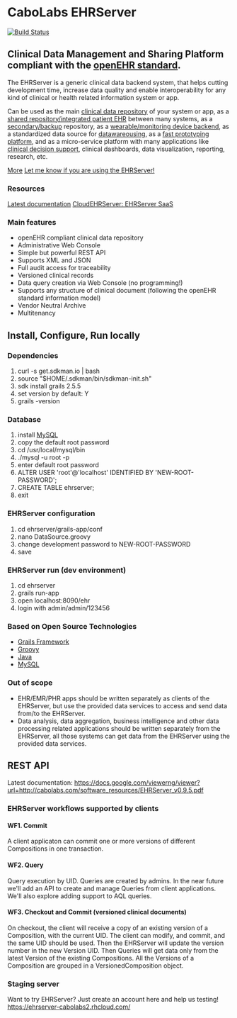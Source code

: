 # CaboLabs EHRServer

[![Build Status](https://travis-ci.org/ppazos/cabolabs-ehrserver.svg?branch=master)](https://travis-ci.org/ppazos/cabolabs-ehrserver)

## Clinical Data Management and Sharing Platform compliant with the [openEHR standard](http://openehr.org).

The EHRServer is a generic clinical data backend system, that helps cutting development time, increase data quality and enable
interoperability for any kind of clinical or health related information system or app.

Can be used as the main [clinical data repository](https://cloudehrserver.com/learn/use_case_health_and_wellness_apps) of your system or app, as a 
[shared repository/integrated patient EHR](https://cloudehrserver.com/learn/use_case_shared_health_recods) between many systems, as a 
[secondary/backup](https://cloudehrserver.com/learn/use_case_backup_and_query_database) repository, as a 
[wearable/monitoring device backend](https://cloudehrserver.com/learn/use_case_monitoring_and_wearables), as a 
standardized data source for [datawareousing](https://cloudehrserver.com/learn/use_case_analytics_and_datawarehousing), as a 
[fast prototyping platform](https://cloudehrserver.com/learn/use_case_fast_prototyping_poc),
and as a micro-service platform with many applications like 
[clinical decision support](https://cloudehrserver.com/learn/use_case_clinical_decision_support), clinical dashboards, data visualization, reporting, research, etc.

[More](https://cloudehrserver.com/learn)
[Let me know if you are using the EHRServer!](pablo.pazos@cabolabs.com)

### Resources

[Latest documentation](https://cabolabs.com/en/projects)
[CloudEHRServer: EHRServer SaaS](https://cloudehrserver.com/)

### Main features

* openEHR compliant clinical data repository
* Administrative Web Console
* Simple but powerful REST API
* Supports XML and JSON
* Full audit access for traceability
* Versioned clinical records
* Data query creation via Web Console (no programming!)
* Supports any structure of clinical document (following the openEHR standard information model)
* Vendor Neutral Archive
* Multitenancy

## Install, Configure, Run locally

### Dependencies

1. curl -s get.sdkman.io | bash
2. source "$HOME/.sdkman/bin/sdkman-init.sh"
3. sdk install grails 2.5.5
4. set version by default: Y
5. grails -version

### Database

1. install [MySQL](https://dev.mysql.com/downloads/mysql/)
2. copy the default root password
3. cd /usr/local/mysql/bin
4. ./mysql -u root -p
5. enter default root password
6. ALTER USER 'root'@'localhost' IDENTIFIED BY 'NEW-ROOT-PASSWORD';
8. CREATE TABLE ehrserver;
9. exit

### EHRServer configuration

1. cd ehrserver/grails-app/conf
2. nano DataSource.groovy
3. change development password to NEW-ROOT-PASSWORD
4. save

### EHRServer run (dev environment)

1. cd ehrserver
2. grails run-app
3. open localhost:8090/ehr
4. login with admin/admin/123456






### Based on Open Source Technologies

* [Grails Framework](http://grails.org)
* [Groovy](http://groovy.codehaus.org)
* [Java](http://docs.oracle.com/javase/specs)
* [MySQL](http://dev.mysql.com/downloads/mysql/)


### Out of scope

* EHR/EMR/PHR apps should be written separately as clients of the EHRServer, but use the provided data services to access and send data from/to the EHRServer.
* Data analysis, data aggregation, business intelligence and other data processing related applications should be written separately from the EHRServer, all those systems can get data from the EHRServer using the provided data services.


## REST API

Latest documentation: https://docs.google.com/viewerng/viewer?url=http://cabolabs.com/software_resources/EHRServer_v0.9.5.pdf

     
### EHRServer workflows supported by clients

#### WF1. Commit

A client applicaton can commit one or more versions of different Compositions in one transaction.

#### WF2. Query

Query execution by UID. Queries are created by admins. In the near future we'll add an API to 
create and manage Queries from client applications. We'll also explore adding support to AQL queries.

#### WF3. Checkout and Commit (versioned clinical documents)

On checkout, the client will receive a copy of an existing version of a Composition, with the 
current UID. The client can modify, and commit, and the same UID should be used. Then the EHRServer 
will update the version number in the new Version UID. Then Queries will get data only from the latest 
Version of the existing Compositions. All the Versions of a Composition are grouped in a VersionedComposition object.



### Staging server

Want to try EHRServer? Just create an account here and help us testing! https://ehrserver-cabolabs2.rhcloud.com/

